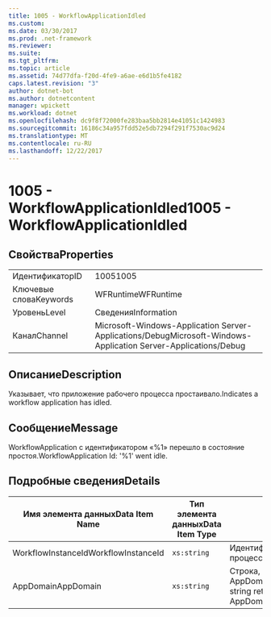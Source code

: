 ```yaml
---
title: 1005 - WorkflowApplicationIdled
ms.custom: 
ms.date: 03/30/2017
ms.prod: .net-framework
ms.reviewer: 
ms.suite: 
ms.tgt_pltfrm: 
ms.topic: article
ms.assetid: 74d77dfa-f20d-4fe9-a6ae-e6d1b5fe4182
caps.latest.revision: "3"
author: dotnet-bot
ms.author: dotnetcontent
manager: wpickett
ms.workload: dotnet
ms.openlocfilehash: dc9f8f72000fe283baa5bb2814e41051c1424983
ms.sourcegitcommit: 16186c34a957fdd52e5db7294f291f7530ac9d24
ms.translationtype: MT
ms.contentlocale: ru-RU
ms.lasthandoff: 12/22/2017
---
```

# <a name="1005---workflowapplicationidled"></a><span data-ttu-id="3c152-102">1005 - WorkflowApplicationIdled</span><span class="sxs-lookup"><span data-stu-id="3c152-102">1005 - WorkflowApplicationIdled</span></span>
## <a name="properties"></a><span data-ttu-id="3c152-103">Свойства</span><span class="sxs-lookup"><span data-stu-id="3c152-103">Properties</span></span>  
  
|||  
|-|-|  
|<span data-ttu-id="3c152-104">Идентификатор</span><span class="sxs-lookup"><span data-stu-id="3c152-104">ID</span></span>|<span data-ttu-id="3c152-105">1005</span><span class="sxs-lookup"><span data-stu-id="3c152-105">1005</span></span>|  
|<span data-ttu-id="3c152-106">Ключевые слова</span><span class="sxs-lookup"><span data-stu-id="3c152-106">Keywords</span></span>|<span data-ttu-id="3c152-107">WFRuntime</span><span class="sxs-lookup"><span data-stu-id="3c152-107">WFRuntime</span></span>|  
|<span data-ttu-id="3c152-108">Уровень</span><span class="sxs-lookup"><span data-stu-id="3c152-108">Level</span></span>|<span data-ttu-id="3c152-109">Сведения</span><span class="sxs-lookup"><span data-stu-id="3c152-109">Information</span></span>|  
|<span data-ttu-id="3c152-110">Канал</span><span class="sxs-lookup"><span data-stu-id="3c152-110">Channel</span></span>|<span data-ttu-id="3c152-111">Microsoft-Windows-Application Server-Applications/Debug</span><span class="sxs-lookup"><span data-stu-id="3c152-111">Microsoft-Windows-Application Server-Applications/Debug</span></span>|  
  
## <a name="description"></a><span data-ttu-id="3c152-112">Описание</span><span class="sxs-lookup"><span data-stu-id="3c152-112">Description</span></span>  
 <span data-ttu-id="3c152-113">Указывает, что приложение рабочего процесса простаивало.</span><span class="sxs-lookup"><span data-stu-id="3c152-113">Indicates a workflow application has idled.</span></span>  
  
## <a name="message"></a><span data-ttu-id="3c152-114">Сообщение</span><span class="sxs-lookup"><span data-stu-id="3c152-114">Message</span></span>  
 <span data-ttu-id="3c152-115">WorkflowApplication с идентификатором «%1» перешло в состояние простоя.</span><span class="sxs-lookup"><span data-stu-id="3c152-115">WorkflowApplication Id: '%1' went idle.</span></span>  
  
## <a name="details"></a><span data-ttu-id="3c152-116">Подробные сведения</span><span class="sxs-lookup"><span data-stu-id="3c152-116">Details</span></span>  
  
|<span data-ttu-id="3c152-117">Имя элемента данных</span><span class="sxs-lookup"><span data-stu-id="3c152-117">Data Item Name</span></span>|<span data-ttu-id="3c152-118">Тип элемента данных</span><span class="sxs-lookup"><span data-stu-id="3c152-118">Data Item Type</span></span>|<span data-ttu-id="3c152-119">Описание</span><span class="sxs-lookup"><span data-stu-id="3c152-119">Description</span></span>|  
|--------------------|--------------------|-----------------|  
|<span data-ttu-id="3c152-120">WorkflowInstanceId</span><span class="sxs-lookup"><span data-stu-id="3c152-120">WorkflowInstanceId</span></span>|`xs:string`|<span data-ttu-id="3c152-121">Идентификатор приложения рабочего процесса</span><span class="sxs-lookup"><span data-stu-id="3c152-121">The workflow application id</span></span>|  
|<span data-ttu-id="3c152-122">AppDomain</span><span class="sxs-lookup"><span data-stu-id="3c152-122">AppDomain</span></span>|`xs:string`|<span data-ttu-id="3c152-123">Строка, возвращаемая AppDomain.CurrentDomain.FriendlyName.</span><span class="sxs-lookup"><span data-stu-id="3c152-123">The string returned by AppDomain.CurrentDomain.FriendlyName.</span></span>|
